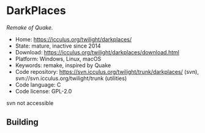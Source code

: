 # DarkPlaces

_Remake of Quake._

- Home: https://icculus.org/twilight/darkplaces/
- State: mature, inactive since 2014
- Download: https://icculus.org/twilight/darkplaces/download.html
- Platform: Windows, Linux, macOS
- Keywords: remake, inspired by Quake
- Code repository: https://svn.icculus.org/twilight/trunk/darkplaces/ (svn), svn://svn.icculus.org/twilight/trunk (utilities)
- Code language: C
- Code license: GPL-2.0

svn not accessible

## Building
